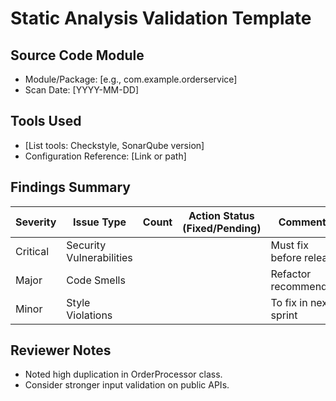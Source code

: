 # Static Analysis Validation Template

## Source Code Module

- Module/Package: [e.g., com.example.orderservice]
- Scan Date: [YYYY-MM-DD]

## Tools Used

- [List tools: Checkstyle, SonarQube version]
- Configuration Reference: [Link or path]

## Findings Summary

| Severity   | Issue Type               | Count | Action Status (Fixed/Pending) | Comments                 |
|------------|-------------------------|-------|-------------------------------|--------------------------|
| Critical   | Security Vulnerabilities |       |                               | Must fix before release  |
| Major      | Code Smells             |       |                               | Refactor recommended     |
| Minor      | Style Violations         |       |                               | To fix in next sprint    |

## Reviewer Notes

- Noted high duplication in OrderProcessor class.
- Consider stronger input validation on public APIs.
